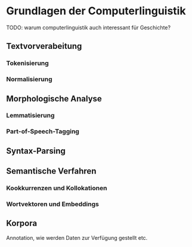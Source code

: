 # Grundlagen der Computerlinguistik 

TODO: warum computerlinguistik auch interessant für Geschichte?

## Textvorverabeitung
### Tokenisierung
### Normalisierung

## Morphologische Analyse
### Lemmatisierung
### Part-of-Speech-Tagging

## Syntax-Parsing

## Semantische Verfahren
### Kookkurrenzen und Kollokationen
### Wortvektoren und Embeddings

## Korpora
Annotation, wie werden Daten zur Verfügung gestellt etc.